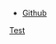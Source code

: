 <ul>
  <li><a href="https://github.com/blockarchitech" rel="me">Github</a></li>
</ul>
<a rel="micropub" href="https://micropub-github-link.herokuapp.com/micropub/main">Test</link>
